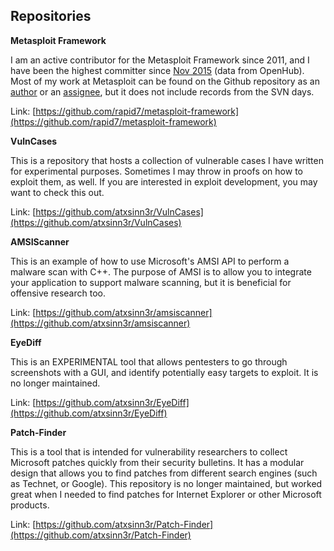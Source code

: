 ## Repositories

**Metasploit Framework**

I am an active contributor for the Metasploit Framework since 2011, and I have been the highest
committer since [Nov 2015](https://twitter.com/_sinn3r) (data from OpenHub). Most of my work at Metasploit
can be found on the Github repository as an [author](https://github.com/rapid7/metasploit-framework/pulls?utf8=%E2%9C%93&q=is%3Apr+author%3Awchen-r7) or an [assignee](https://github.com/rapid7/metasploit-framework/pulls?q=is%3Apr+assignee%3Awchen-r7+is%3Aclosed), but it does not include records
from the SVN days.

Link: [https://github.com/rapid7/metasploit-framework](https://github.com/rapid7/metasploit-framework)

**VulnCases**

This is a repository that hosts a collection of vulnerable cases I have written for experimental
purposes. Sometimes I may throw in proofs on how to exploit them, as well. If you are interested
in exploit development, you may want to check this out.

Link: [https://github.com/atxsinn3r/VulnCases](https://github.com/atxsinn3r/VulnCases)

**AMSIScanner**

This is an example of how to use Microsoft's AMSI API to perform a malware scan with C++. The
purpose of AMSI is to allow you to integrate your application to support malware scanning,
but it is beneficial for offensive research too.

Link: [https://github.com/atxsinn3r/amsiscanner](https://github.com/atxsinn3r/amsiscanner)

**EyeDiff**

This is an EXPERIMENTAL tool that allows pentesters to go through screenshots with a GUI, and
identify potentially easy targets to exploit. It is no longer maintained.

Link: [https://github.com/atxsinn3r/EyeDiff](https://github.com/atxsinn3r/EyeDiff)

**Patch-Finder**

This is a tool that is intended for vulnerability researchers to collect Microsoft patches quickly
from their security bulletins. It has a modular design that allows you to find patches from
different search engines (such as Technet, or Google). This repository is no longer maintained, but
worked great when I needed to find patches for Internet Explorer or other Microsoft products.

Link: [https://github.com/atxsinn3r/Patch-Finder](https://github.com/atxsinn3r/Patch-Finder)